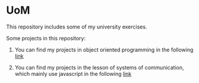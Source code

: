 # UoM

This repository includes some of my university exercises.

Some projects in this repository:

1. You can find my projects in object oriented programming in the following [link](https://github.com/Apostolos172/uom/tree/master/s3/object%20oriented%20programming)

2. You can find my projects in the lesson of systems of communication, which mainly use javascript in the following [link](https://github.com/Apostolos172/uom/tree/master/s4/systems%20of%20communication)  

